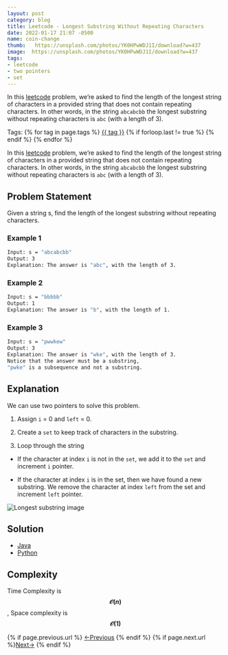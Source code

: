 ```yaml
---
layout: post
category: blog
title: Leetcode - Longest Substring Without Repeating Characters
date: 2022-01-17 21:07 -0500
name: coin-change
thumb:   https://unsplash.com/photos/YK0HPwWDJ1I/download?w=437
image:  https://unsplash.com/photos/YK0HPwWDJ1I/download?w=437
tags:
- leetcode
- two pointers
- set
---
```


In this [leetcode](https://leetcode.com/problems/longest-substring-without-repeating-characters/) problem,  we’re asked to find the length of the longest string of characters in a provided string that does not contain repeating characters. In other words, in the string `abcabcbb` the longest substring without repeating characters is `abc` (with a length of 3).<!-- truncate_here -->
<p>Tags: {% for tag in page.tags %} <a class="mytag" href="/tag/{{ tag }}" title="View posts tagged with &quot;{{ tag }}&quot;">{{ tag }}</a>  {% if forloop.last != true %} {% endif %} {% endfor %} </p>


<link rel="stylesheet" href="{{ root_url }}/css/multipleTab.css"/>

<script src="{{ root_url }}/js/jquery.easytabs.min.js"></script>

<script src="{{ root_url }}/js/multipleTab.js"></script>

<script type="text/javascript" src="https://cdnjs.cloudflare.com/ajax/libs/mathjax/2.7.0/MathJax.js?config=TeX-AMS_HTML-full"></script>

In this [leetcode](https://leetcode.com/problems/longest-substring-without-repeating-characters/) problem,  we’re asked to find the length of the longest string of characters in a provided string that does not contain repeating characters. In other words, in the string `abcabcbb` the longest substring without repeating characters is `abc` (with a length of 3).

## Problem Statement

Given a string s, find the length of the longest substring without repeating characters.

### Example 1

```sh
Input: s = "abcabcbb"
Output: 3
Explanation: The answer is "abc", with the length of 3.
```

### Example 2

```sh
Input: s = "bbbbb"
Output: 1
Explanation: The answer is "b", with the length of 1.
```

### Example 3

```sh
Input: s = "pwwkew"
Output: 3
Explanation: The answer is "wke", with the length of 3.
Notice that the answer must be a substring, 
"pwke" is a subsequence and not a substring.
```

## Explanation

We can use two pointers to solve this problem. 

1. Assign `i` = 0 and `left` = 0.

2. Create a `set` to keep track of characters in the substring.

3. Loop through the string

* If the character at index `i` is not in the `set`, we add it to the `set` and increment `i` pointer.

* If the character at index `i` is in the set, then we have found a new substring. We remove the character at index `left` from the set and increment `left` pointer.

<img src="{{ root_url }}/img/longest_substring.gif" alt="Longest substring image">

## Solution 

<div class="tab-container">
  <ul>
    <li class="tab Java1"><a href="#Java1">Java</a></li>
    <li class="tab Python1"><a href="#Python1">Python</a></li>
  </ul>

   <div class="codeSample Java1" id="Java1">
    <script src="https://gist.github.com/tushar-sharma/83cc247e2832e0a381556d57a6ef8ce3.js?file=LengthOfLongestSubstring.java"></script>

   </div>

   <div class="codeSample Python1" id="Python1">
    <script src="https://gist.github.com/tushar-sharma/83cc247e2832e0a381556d57a6ef8ce3.js?file=length_of_longest_substring.py"></script>   
    </div>

</div>


## Complexity

Time Complexity is **$$\mathcal{O}(n)$$**, Space complexity is **$$\mathcal{O}(1)$$**


<nav class="pagination clear" style="padding-bottom:20px;">
{% if page.previous.url %} <a class="prev-item" href="{{page.previous.url}}" title="Previous Post: {{page.previous.title}}">&larr;Previous</a>   {% endif %}  {% if page.next.url %}<a class="next-item" href="{{page.next.url}}" title="Next Post: {{page.next.title}}">Next&rarr;</a>         {% endif %}
</nav>